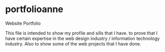 # portfolioanne
Website Portfolio

This file is intended to show my profile and sills that I have. to prove that I have certain expertise in the web design industry / information technology industry.
Also to show some of the web projects that I have done.
